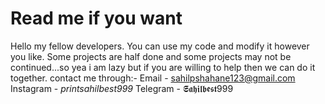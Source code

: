 # Read me if you want
Hello my fellow developers. You can use my code and modify it however you like.
Some projects are half done and some projects may not be continued...so yea i am lazy but if you are willing to help then we can do it together.
contact me through:- 
Email - sahilpshahane123@gmail.com 
Instagram - _printsahilbest999_ 
Telegram - 𝕾𝖆𝖍𝖎𝖑𝖇𝖊𝖘𝖙999
